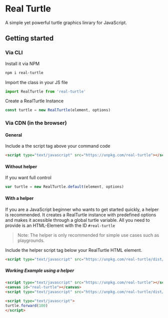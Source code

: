 # Real Turtle
A simple yet powerful turtle graphics linrary for JavaScript.

## Getting started
### Via CLI

Install it via NPM
```sh
npm i real-turtle
```

Import the class in your JS file
```javascript
import RealTurtle from 'real-turtle'
```

Create a RealTurtle Instance
```javascript
const turtle = new RealTurtle(element, options)
```

### Via CDN (in the browser)
#### General
Include a the script tag above your command code
```html
<script type="text/javascript" src="https://unpkg.com/real-turtle"></script>
```

#### Without helper
If you want full control
```javascript
var turtle = new RealTurtle.default(element, options)
```

#### With a helper
If you are a JavaScript beginner who wants to get started quickly, a helper is recommended. It creates a RealTurtle instance with predefined options and makes it acessible through a global turtle variable. All you need to provide is an HTML-Element with the ID `#real-turtle`

> Note: The helper is only recommended for simple use cases such as playgrounds.

Include the helper script tag below your RealTurtle HTML element.

```html
<script type="text/javascript" src="https://unpkg.com/real-turtle/dist/helpers/simple.js"></script>
```

##### Working Example using a helper
```html
<script type="text/javascript" src="https://unpkg.com/real-turtle"></script>
<canvas id="real-turtle"></canvas>
<script type="text/javascript" src="https://unpkg.com/real-turtle/dist/helpers/simple.js"></script>

<script type="text/javascript">
turtle.forward(100)
</script>
```
